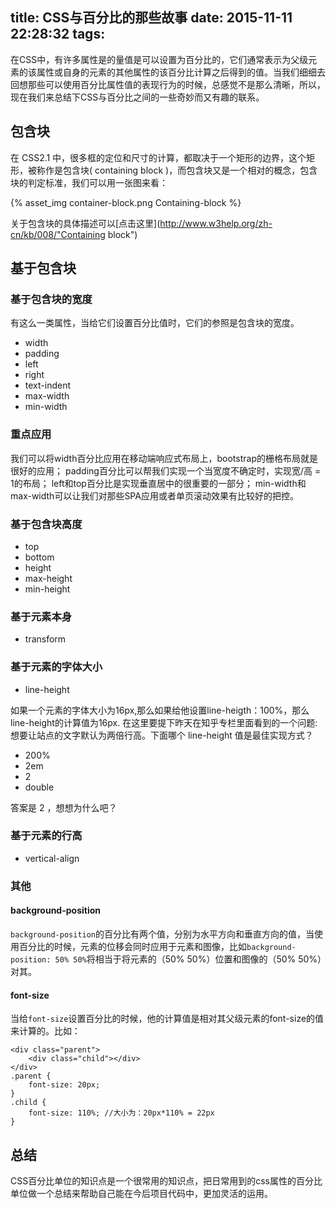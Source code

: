 title: CSS与百分比的那些故事
date: 2015-11-11 22:28:32
tags:
---
在CSS中，有许多属性是的量值是可以设置为百分比的，它们通常表示为父级元素的该属性或自身的元素的其他属性的该百分比计算之后得到的值。当我们细细去回想那些可以使用百分比属性值的表现行为的时候，总感觉不是那么清晰，所以，现在我们来总结下CSS与百分比之间的一些奇妙而又有趣的联系。
<!--more-->
## 包含块
在 CSS2.1 中，很多框的定位和尺寸的计算，都取决于一个矩形的边界，这个矩形，被称作是包含块( containing block )，而包含块又是一个相对的概念，包含块的判定标准，我们可以用一张图来看：

{% asset_img container-block.png  Containing-block %}

关于包含块的具体描述可以[点击这里](http://www.w3help.org/zh-cn/kb/008/"Containing block")
## 基于包含块
### 基于包含块的宽度
有这么一类属性，当给它们设置百分比值时，它们的参照是包含块的宽度。

* width
* padding
* left
* right
* text-indent
* max-width
* min-width

### 重点应用
我们可以将width百分比应用在移动端响应式布局上，bootstrap的栅格布局就是很好的应用；
padding百分比可以帮我们实现一个当宽度不确定时，实现宽/高 = 1的布局；
left和top百分比是实现垂直居中的很重要的一部分；
min-width和max-width可以让我们对那些SPA应用或者单页滚动效果有比较好的把控。

### 基于包含块高度

* top
* bottom
* height
* max-height
* min-height

### 基于元素本身
* transform

### 基于元素的字体大小

* line-height

如果一个元素的字体大小为16px,那么如果给他设置line-heigth：100%，那么line-height的计算值为16px.
在这里要提下昨天在知乎专栏里面看到的一个问题:想要让站点的文字默认为两倍行高。下面哪个 line-height 值是最佳实现方式？

* 200%
* 2em
* 2
* double

答案是 2 ，想想为什么吧？

### 基于元素的行高

* vertical-align

### 其他
#### background-position
`background-position`的百分比有两个值，分别为水平方向和垂直方向的值，当使用百分比的时候，元素的位移会同时应用于元素和图像，比如`background-position: 50% 50%`将相当于将元素的（50% 50%）位置和图像的（50% 50%）对其。
#### font-size
当给`font-size`设置百分比的时候，他的计算值是相对其父级元素的font-size的值来计算的。比如：

	<div class="parent">
		<div class="child"></div>
	</div>
	.parent {
		font-size: 20px;
	}
	.child {
		font-size: 110%; //大小为：20px*110% = 22px
	}

## 总结
CSS百分比单位的知识点是一个很常用的知识点，把日常用到的css属性的百分比单位做一个总结来帮助自己能在今后项目代码中，更加灵活的运用。

